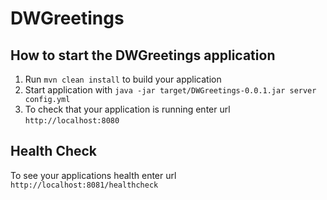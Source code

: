 # DWGreetings

How to start the DWGreetings application
---

1. Run `mvn clean install` to build your application
1. Start application with `java -jar target/DWGreetings-0.0.1.jar server config.yml`
1. To check that your application is running enter url `http://localhost:8080`

Health Check
---

To see your applications health enter url `http://localhost:8081/healthcheck`
